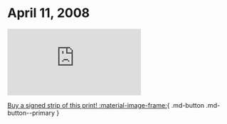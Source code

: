 # April 11, 2008

![](https://www.achewood.com/comic.php?date=04112008)

[Buy a signed strip of this print! :material-image-frame:](https://achewood-holiday-pop-up.myshopify.com/products/strip#04112008){ .md-button .md-button--primary }
